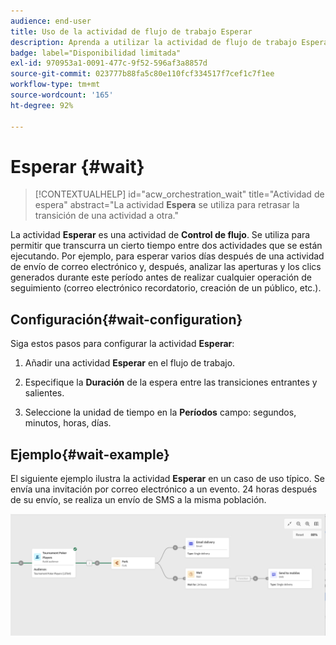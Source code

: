 ```yaml
---
audience: end-user
title: Uso de la actividad de flujo de trabajo Esperar
description: Aprenda a utilizar la actividad de flujo de trabajo Esperar
badge: label="Disponibilidad limitada"
exl-id: 970953a1-0091-477c-9f52-596af3a8857d
source-git-commit: 023777b88fa5c80e110fcf334517f7cef1c7f1ee
workflow-type: tm+mt
source-wordcount: '165'
ht-degree: 92%

---
```


# Esperar {#wait}

>[!CONTEXTUALHELP]
>id="acw_orchestration_wait"
>title="Actividad de espera"
>abstract="La actividad **Espera** se utiliza para retrasar la transición de una actividad a otra."

La actividad **Esperar** es una actividad de **Control de flujo**. Se utiliza para permitir que transcurra un cierto tiempo entre dos actividades que se están ejecutando. Por ejemplo, para esperar varios días después de una actividad de envío de correo electrónico y, después, analizar las aperturas y los clics generados durante este período antes de realizar cualquier operación de seguimiento (correo electrónico recordatorio, creación de un público, etc.).

## Configuración{#wait-configuration}

Siga estos pasos para configurar la actividad **Esperar**:

1. Añadir una actividad **Esperar** en el flujo de trabajo.

1. Especifique la **Duración** de la espera entre las transiciones entrantes y salientes.

1. Seleccione la unidad de tiempo en la **Períodos** campo: segundos, minutos, horas, días.

## Ejemplo{#wait-example}

El siguiente ejemplo ilustra la actividad **Esperar** en un caso de uso típico. Se envía una invitación por correo electrónico a un evento. 24 horas después de su envío, se realiza un envío de SMS a la misma población.

![](../assets/workflow-wait-example.png)
